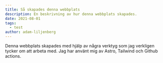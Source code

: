 ```yaml
---
title: Så skapades denna webbplats
description: En beskrivning av hur denna webbplats skapades.
date: 2021-08-01
tags:
  - test
author: adam-liljenberg
---
```


Denna webbplats skapades med hjälp av några verktyg som jag verkligen tycker om att arbeta med. Jag har använt mig av Astro, Tailwind och Github actions.
